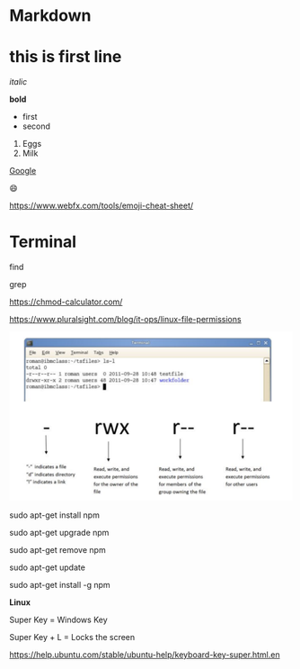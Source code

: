 # **Markdown**

# this is first line

_italic_

**bold**

* first
* second

1. Eggs
2. Milk

[Google](https://www.google.com/)

:smile:

https://www.webfx.com/tools/emoji-cheat-sheet/

# **Terminal**

find

grep

https://chmod-calculator.com/

https://www.pluralsight.com/blog/it-ops/linux-file-permissions

![DCI](./ls-l.png)

sudo apt-get install npm

sudo apt-get upgrade npm

sudo apt-get remove npm

sudo apt-get update

sudo apt-get install -g npm

**Linux**

Super Key = Windows Key

Super Key + L = Locks the screen

https://help.ubuntu.com/stable/ubuntu-help/keyboard-key-super.html.en
